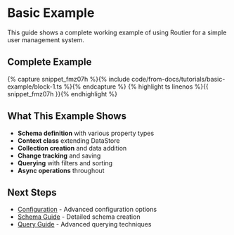 # Basic Example

This guide shows a complete working example of using Routier for a simple user management system.

## Complete Example


{% capture snippet_fmz07h %}{% include code/from-docs/tutorials/basic-example/block-1.ts %}{% endcapture %}
{% highlight ts linenos %}{{ snippet_fmz07h }}{% endhighlight %}


## What This Example Shows

- **Schema definition** with various property types
- **Context class** extending DataStore
- **Collection creation** and data addition
- **Change tracking** and saving
- **Querying** with filters and sorting
- **Async operations** throughout

## Next Steps

- [Configuration](configuration.md) - Advanced configuration options
- [Schema Guide](../core-concepts/schema/creating-a-schema.md) - Detailed schema creation
- [Query Guide](../core-concepts/queries/natural-queries.md) - Advanced querying techniques
